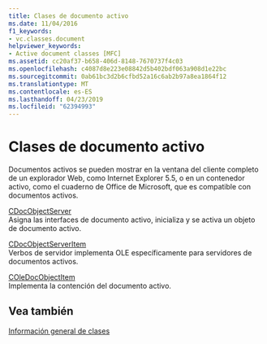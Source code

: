 ```yaml
---
title: Clases de documento activo
ms.date: 11/04/2016
f1_keywords:
- vc.classes.document
helpviewer_keywords:
- Active document classes [MFC]
ms.assetid: cc20af37-b658-406d-8148-7670737f4c03
ms.openlocfilehash: c4087d8e223e08842d5b402bdf063a908d1e22bc
ms.sourcegitcommit: 0ab61bc3d2b6cfbd52a16c6ab2b97a8ea1864f12
ms.translationtype: MT
ms.contentlocale: es-ES
ms.lasthandoff: 04/23/2019
ms.locfileid: "62394993"
---
```

# <a name="active-document-classes"></a>Clases de documento activo

Documentos activos se pueden mostrar en la ventana del cliente completo de un explorador Web, como Internet Explorer 5.5, o en un contenedor activo, como el cuaderno de Office de Microsoft, que es compatible con documentos activos.

[CDocObjectServer](../mfc/reference/cdocobjectserver-class.md)<br/>
Asigna las interfaces de documento activo, inicializa y se activa un objeto de documento activo.

[CDocObjectServerItem](../mfc/reference/cdocobjectserveritem-class.md)<br/>
Verbos de servidor implementa OLE específicamente para servidores de documentos activos.

[COleDocObjectItem](../mfc/reference/coledocobjectitem-class.md)<br/>
Implementa la contención del documento activo.

## <a name="see-also"></a>Vea también

[Información general de clases](../mfc/class-library-overview.md)
